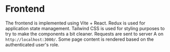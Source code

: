 # Frontend

The frontend is implemented using Vite + React.
Redux is used for application state management.
Tailwind CSS is used for styling purposes to try to make the components a bit cleaner.
Requests are sent to server A on `http://localhost:3000/`.
Some page content is rendered based on the authenticated user's role.
